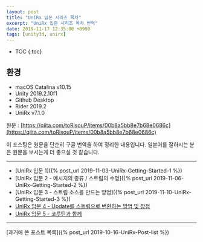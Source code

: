 ```yaml
---
layout: post
title: "UniRx 입문 시리즈 목차"
excerpt: "UniRx 입문 시리즈 목차 번역"
date: 2019-11-17 12:35:00 +0900
tags: [unity3d, unirx]
---
```

* TOC
{:toc}

## 환경

- macOS Catalina v10.15
- Unity 2019.2.10f1
- Github Desktop
- Rider 2019.2
- UniRx v7.1.0

원문 : [https://qiita.com/toRisouP/items/00b8a5bb8e7b68e0686c](https://qiita.com/toRisouP/items/00b8a5bb8e7b68e0686c)

이 포스팅은 원문을 단순히 구글 번역을 하여 정리한 내용입니다. 일본어를 잘하시는 분은 원문을 보시는게 더 좋으실 것 같습니다. 

---

- [UniRx 입문 1]({% post_url 2019-11-03-UniRx-Getting-Started-1 %})
- [UniRx 입문 2 - 메시지의 종류 / 스트림의 수명]({% post_url 2019-11-06-UniRx-Getting-Started-2 %})
- [UniRx 입문 3 - 스트림 소스를 만드는 방법]({% post_url 2019-11-10-UniRx-Getting-Started-3 %})
- [UniRx 입문 4 - Update를 스트림으로 변환하는 방법 및 장점](http://qiita.com/toRisouP/items/30c576c7b0a99f41fb87)
- [UniRx 입문 5 - 코루틴과 함께](http://qiita.com/toRisouP/items/c4b9c5701dd6c991b481)

---

[과거에 쓴 포스트 목록]({% post_url 2019-10-16-UniRx-Post-list %})
